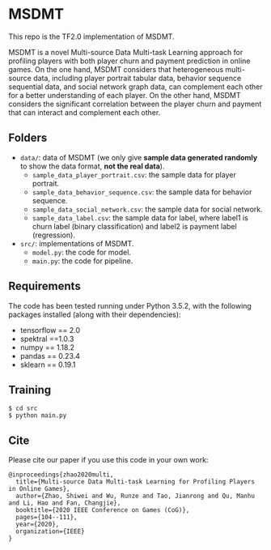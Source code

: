 # MSDMT

This repo is the TF2.0 implementation of MSDMT.

MSDMT is a novel Multi-source Data Multi-task Learning approach for profiling players with both player churn and payment prediction in online games. 
On the one hand, MSDMT considers that heterogeneous multi-source data, including player portrait tabular data, behavior sequence sequential data, and social network graph data, can complement each other for a better understanding of each player.
On the other hand, MSDMT considers the significant correlation between the player churn and payment that can interact and complement each other.

## Folders
- `data/`: data of MSDMT (we only give **sample data generated randomly** to show the data format, **not the real data**).
  - `sample_data_player_portrait.csv`: the sample data for player portrait.
  - `sample_data_behavior_sequence.csv`: the sample data for behavior sequence.
  - `sample_data_social_network.csv`: the sample data for social network.
  - `sample_data_label.csv`: the sample data for label, where label1 is churn label (binary classification) and label2 is payment label (regression).
- `src/`: implementations of MSDMT.
  - `model.py`: the code for model.
  - `main.py`: the code for pipeline.

## Requirements
The code has been tested running under Python 3.5.2, with the following packages installed (along with their dependencies):
- tensorflow == 2.0
- spektral ==1.0.3
- numpy == 1.18.2
- pandas == 0.23.4
- sklearn == 0.19.1

## Training
```
$ cd src
$ python main.py 
```

## Cite
Please cite our paper if you use this code in your own work:
```
@inproceedings{zhao2020multi,
  title={Multi-source Data Multi-task Learning for Profiling Players in Online Games},
  author={Zhao, Shiwei and Wu, Runze and Tao, Jianrong and Qu, Manhu and Li, Hao and Fan, Changjie},
  booktitle={2020 IEEE Conference on Games (CoG)},
  pages={104--111},
  year={2020},
  organization={IEEE}
}
```